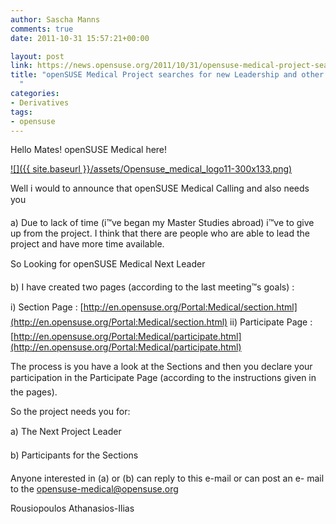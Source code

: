 ```yaml
---
author: Sascha Manns
comments: true
date: 2011-10-31 15:57:21+00:00

layout: post
link: https://news.opensuse.org/2011/10/31/opensuse-medical-project-searches-for-new-leadership-and-other-participation/
title: "openSUSE Medical Project searches for new Leadership and other participation\
  "
categories:
- Derivatives
tags:
- opensuse
---
```

Hello Mates! openSUSE Medical here!

[![]({{ site.baseurl }}/assets/Opensuse_medical_logo11-300x133.png)](https://news.opensuse.org/2011/06/09/new-leadership-inside-the-medical-project/opensuse_medical_logo11/)

Well i would to announce that openSUSE Medical Calling and also needs you

a) Due to lack of time (i™ve began my Master Studies abroad) i™ve to give up from the project. I think that there are people who are able to lead the project and have more time available.

So Looking for openSUSE Medical Next Leader

b) I have created two pages (according to the last meeting™s goals) :

i) Section Page : [http://en.opensuse.org/Portal:Medical/section.html](http://en.opensuse.org/Portal:Medical/section.html)
ii) Participate Page : [http://en.opensuse.org/Portal:Medical/participate.html](http://en.opensuse.org/Portal:Medical/participate.html)

The process is you have a look at the Sections and then you declare your participation in the Participate Page (according to the instructions given in the pages).

So the project needs you for:

a) The Next Project Leader

b) Participants for the Sections

Anyone interested in (a) or (b) can reply to this e-mail or can post an e- mail to the [opensuse-medical@opensuse.org](mailto:opensuse-medical@opensuse.org)

Rousiopoulos Athanasios-Ilias		
